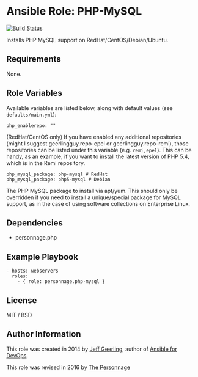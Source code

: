 # Ansible Role: PHP-MySQL

[![Build Status](https://travis-ci.org/personnage/ansible-role-php-mysql.svg?branch=master)](https://travis-ci.org/personnage/ansible-role-php-mysql)

Installs PHP MySQL support on RedHat/CentOS/Debian/Ubuntu.

## Requirements

None.

## Role Variables

Available variables are listed below, along with default values (see `defaults/main.yml`):

    php_enablerepo: ""

(RedHat/CentOS only) If you have enabled any additional repositories (might I suggest geerlingguy.repo-epel or geerlingguy.repo-remi), those repositories can be listed under this variable (e.g. `remi,epel`). This can be handy, as an example, if you want to install the latest version of PHP 5.4, which is in the Remi repository.

    php_mysql_package: php-mysql # RedHat
    php_mysql_package: php5-mysql # Debian

The PHP MySQL package to install via apt/yum. This should only be overridden if you need to install a unique/special package for MySQL support, as in the case of using software collections on Enterprise Linux.

## Dependencies

  - personnage.php

## Example Playbook

    - hosts: webservers
      roles:
        - { role: personnage.php-mysql }

## License

MIT / BSD

## Author Information

This role was created in 2014 by [Jeff Geerling](http://jeffgeerling.com/), author of [Ansible for DevOps](http://ansiblefordevops.com/).

This role was revised in 2016 by [The Personnage](https://github.com/personnage)
